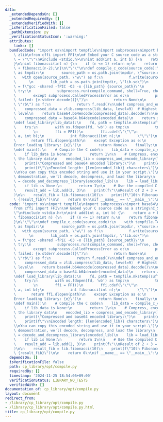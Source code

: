 ```yaml
---
data:
  _extendedDependsOn: []
  _extendedRequiredBy: []
  _extendedVerifiedWith: []
  _isVerificationFailed: false
  _pathExtension: py
  _verificationStatusIcon: ':warning:'
  attributes:
    links: []
  bundledCode: "import os\nimport tempfile\nimport subprocess\nimport base64\nimport\
    \ zlib\nfrom cffi import FFI\n\n# Embed your C source code as a string\nC_SOURCE\
    \ = \"\"\"\n#include <stdio.h>\n\nint add(int a, int b) {\n    return a + b;\n\
    }\n\nint fibonacci(int n) {\n    if (n <= 1) return n;\n    return fibonacci(n-1)\
    \ + fibonacci(n-2);\n}\n\"\"\"\n\ndef compile_c_code(source_code):\n    with tempfile.TemporaryDirectory()\
    \ as tmpdir:\n        source_path = os.path.join(tmpdir, \"source.c\")\n     \
    \   with open(source_path, \"w\") as f:\n            f.write(source_code)\n  \
    \      \n        lib_path = os.path.join(tmpdir, \"lib.so\")\n        compile_command\
    \ = f\"gcc -shared -fPIC -O3 -o {lib_path} {source_path}\"\n        \n       \
    \ try:\n            subprocess.run(compile_command, shell=True, check=True, stderr=subprocess.PIPE)\n\
    \        except subprocess.CalledProcessError as e:\n            print(f\"Compilation\
    \ failed: {e.stderr.decode()}\")\n            return None\n\n        with open(lib_path,\
    \ \"rb\") as f:\n            return f.read()\n\ndef compress_and_encode_library(lib_data):\n\
    \    compressed_data = zlib.compress(lib_data, level=9)  # Highest compression\
    \ level\n    return base64.b64encode(compressed_data).decode()\n\ndef decode_and_decompress_library(encoded_data):\n\
    \    compressed_data = base64.b64decode(encoded_data)\n    return zlib.decompress(compressed_data)\n\
    \ndef load_library(lib_data):\n    fd, path = tempfile.mkstemp(suffix='.so')\n\
    \    try:\n        with os.fdopen(fd, 'wb') as tmp:\n            tmp.write(lib_data)\n\
    \        \n        ffi = FFI()\n        ffi.cdef(\"\"\"\n            int add(int\
    \ a, int b);\n            int fibonacci(int n);\n        \"\"\")\n        \n \
    \       return ffi.dlopen(path)\n    except Exception as e:\n        print(f\"\
    Error loading library: {e}\")\n        return None\n    finally:\n        os.unlink(path)\n\
    \ndef main():\n    # Compile the C code\n    lib_data = compile_c_code(C_SOURCE)\n\
    \    if lib_data is None:\n        return 1\n\n    # Compress, encode, and print\
    \ the library data\n    encoded_lib = compress_and_encode_library(lib_data)\n\
    \    print(\"Compressed and base64 encoded library:\")\n    print(encoded_lib)\n\
    \    print(f\"\\nEncoded length: {len(encoded_lib)} characters\")\n    print(\"\
    \\nYou can copy this encoded string and use it in your script.\")\n\n    # For\
    \ demonstration, we'll decode, decompress, and load the library\n    decoded_lib_data\
    \ = decode_and_decompress_library(encoded_lib)\n    lib = load_library(decoded_lib_data)\n\
    \    if lib is None:\n        return 1\n\n    # Use the compiled C functions\n\
    \    result_add = lib.add(2, 3)\n    print(f\"\\nResult of 2 + 3 = {result_add}\"\
    )\n\n    result_fib = lib.fibonacci(10)\n    print(f\"10th Fibonacci number =\
    \ {result_fib}\")\n\n    return 0\n\nif __name__ == \"__main__\":\n    exit(main())\n"
  code: "import os\nimport tempfile\nimport subprocess\nimport base64\nimport zlib\n\
    from cffi import FFI\n\n# Embed your C source code as a string\nC_SOURCE = \"\"\
    \"\n#include <stdio.h>\n\nint add(int a, int b) {\n    return a + b;\n}\n\nint\
    \ fibonacci(int n) {\n    if (n <= 1) return n;\n    return fibonacci(n-1) + fibonacci(n-2);\n\
    }\n\"\"\"\n\ndef compile_c_code(source_code):\n    with tempfile.TemporaryDirectory()\
    \ as tmpdir:\n        source_path = os.path.join(tmpdir, \"source.c\")\n     \
    \   with open(source_path, \"w\") as f:\n            f.write(source_code)\n  \
    \      \n        lib_path = os.path.join(tmpdir, \"lib.so\")\n        compile_command\
    \ = f\"gcc -shared -fPIC -O3 -o {lib_path} {source_path}\"\n        \n       \
    \ try:\n            subprocess.run(compile_command, shell=True, check=True, stderr=subprocess.PIPE)\n\
    \        except subprocess.CalledProcessError as e:\n            print(f\"Compilation\
    \ failed: {e.stderr.decode()}\")\n            return None\n\n        with open(lib_path,\
    \ \"rb\") as f:\n            return f.read()\n\ndef compress_and_encode_library(lib_data):\n\
    \    compressed_data = zlib.compress(lib_data, level=9)  # Highest compression\
    \ level\n    return base64.b64encode(compressed_data).decode()\n\ndef decode_and_decompress_library(encoded_data):\n\
    \    compressed_data = base64.b64decode(encoded_data)\n    return zlib.decompress(compressed_data)\n\
    \ndef load_library(lib_data):\n    fd, path = tempfile.mkstemp(suffix='.so')\n\
    \    try:\n        with os.fdopen(fd, 'wb') as tmp:\n            tmp.write(lib_data)\n\
    \        \n        ffi = FFI()\n        ffi.cdef(\"\"\"\n            int add(int\
    \ a, int b);\n            int fibonacci(int n);\n        \"\"\")\n        \n \
    \       return ffi.dlopen(path)\n    except Exception as e:\n        print(f\"\
    Error loading library: {e}\")\n        return None\n    finally:\n        os.unlink(path)\n\
    \ndef main():\n    # Compile the C code\n    lib_data = compile_c_code(C_SOURCE)\n\
    \    if lib_data is None:\n        return 1\n\n    # Compress, encode, and print\
    \ the library data\n    encoded_lib = compress_and_encode_library(lib_data)\n\
    \    print(\"Compressed and base64 encoded library:\")\n    print(encoded_lib)\n\
    \    print(f\"\\nEncoded length: {len(encoded_lib)} characters\")\n    print(\"\
    \\nYou can copy this encoded string and use it in your script.\")\n\n    # For\
    \ demonstration, we'll decode, decompress, and load the library\n    decoded_lib_data\
    \ = decode_and_decompress_library(encoded_lib)\n    lib = load_library(decoded_lib_data)\n\
    \    if lib is None:\n        return 1\n\n    # Use the compiled C functions\n\
    \    result_add = lib.add(2, 3)\n    print(f\"\\nResult of 2 + 3 = {result_add}\"\
    )\n\n    result_fib = lib.fibonacci(10)\n    print(f\"10th Fibonacci number =\
    \ {result_fib}\")\n\n    return 0\n\nif __name__ == \"__main__\":\n    exit(main())\n"
  dependsOn: []
  isVerificationFile: false
  path: cp_library/opt/compile.py
  requiredBy: []
  timestamp: '2024-11-25 18:54:05+09:00'
  verificationStatus: LIBRARY_NO_TESTS
  verifiedWith: []
documentation_of: cp_library/opt/compile.py
layout: document
redirect_from:
- /library/cp_library/opt/compile.py
- /library/cp_library/opt/compile.py.html
title: cp_library/opt/compile.py
---
```

